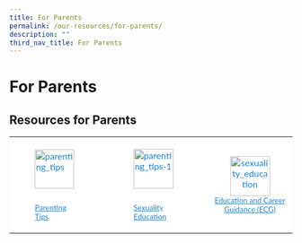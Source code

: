 ```yaml
---
title: For Parents
permalink: /our-resources/for-parents/
description: ""
third_nav_title: For Parents
---
```

For Parents
===========

Resources for Parents
---------------------

  

<table style="box-sizing: inherit; border-collapse: collapse; border-spacing: 0px; max-width: 100%; height: 213px; width: 856.333px;"><tbody style="box-sizing: inherit;"><tr style="box-sizing: inherit; background: rgb(255, 255, 255);"><td style="box-sizing: inherit; padding: 5px 10px; color: rgb(34, 34, 34); font-family: Lato, sans-serif; font-size: 16px; font-style: normal; font-variant-ligatures: normal; font-variant-caps: normal; font-weight: 400; letter-spacing: normal; orphans: 2; text-align: start; text-indent: 0px; text-transform: none; white-space: normal; widows: 2; word-spacing: 0px; -webkit-text-stroke-width: 0px; text-decoration-thickness: initial; text-decoration-style: initial; text-decoration-color: initial; width: 214.781px;"><p style="box-sizing: inherit; font-size: 1em;"></p><div id="attachment_1014" class="wp-caption aligncenter" style="box-sizing: inherit; clear: both; margin: auto; display: block; width: 80px;"><a href="https://xinminpri.moe.edu.sg/wp-content/uploads/2017/11/Family-Matters-Webpage.pdf" style="box-sizing: inherit; background-color: transparent; transition: all 0.25s ease-in-out 0s; text-decoration: underline; color: rgb(27, 131, 211);"><img aria-describedby="caption-attachment-1014" loading="lazy" class="wp-image-1014" src="https://xinminpri.moe.edu.sg/wp-content/uploads/2017/01/parenting_tips.png" alt="parenting_tips" width="70" height="69" style="box-sizing: inherit; border: 0px; vertical-align: middle; max-width: 100%; height: auto; margin-bottom: 10px;"></a><p id="caption-attachment-1014" class="wp-caption-text" style="box-sizing: inherit; font-size: 1em;"><a href="https://xinminpri.moe.edu.sg/wp-content/uploads/2017/11/Family-Matters-Webpage.pdf" style="box-sizing: inherit; background-color: transparent; transition: all 0.25s ease-in-out 0s; text-decoration: underline; color: rgb(27, 131, 211);"><span style="box-sizing: inherit; font-size: 10pt;">Parenting Tips</span></a></p></div></td><td style="box-sizing: inherit; padding: 5px 10px; color: rgb(34, 34, 34); font-family: Lato, sans-serif; font-size: 16px; font-style: normal; font-variant-ligatures: normal; font-variant-caps: normal; font-weight: 400; letter-spacing: normal; orphans: 2; text-align: start; text-indent: 0px; text-transform: none; white-space: normal; widows: 2; word-spacing: 0px; -webkit-text-stroke-width: 0px; text-decoration-thickness: initial; text-decoration-style: initial; text-decoration-color: initial; width: 234.427px;"><p style="box-sizing: inherit; font-size: 1em;"></p><div id="attachment_1015" class="wp-caption aligncenter" style="box-sizing: inherit; clear: both; margin: auto; display: block; width: 81px;"><a href="https://xinminpri.moe.edu.sg/wp-content/uploads/2017/10/SEd-Info-for-school-website-PriMTR-Jan2017_final.pdf" style="box-sizing: inherit; background-color: transparent; transition: all 0.25s ease-in-out 0s; text-decoration: underline; color: rgb(27, 131, 211);"><img aria-describedby="caption-attachment-1015" loading="lazy" class="wp-image-1015" src="https://xinminpri.moe.edu.sg/wp-content/uploads/2017/01/parenting_tips-1.png" alt="parenting_tips-1" width="71" height="70" style="box-sizing: inherit; border: 0px; vertical-align: middle; max-width: 100%; height: auto; margin-bottom: 10px;"></a><p id="caption-attachment-1015" class="wp-caption-text" style="box-sizing: inherit; font-size: 1em;"><a href="https://xinminpri.moe.edu.sg/our-resources/for-parents/sexuality-education-programme/" style="box-sizing: inherit; background-color: transparent; transition: all 0.25s ease-in-out 0s; text-decoration: underline; color: rgb(27, 131, 211);"><span style="box-sizing: inherit; font-size: 10pt;">Sexuality Education</span></a></p></div></td><td style="box-sizing: inherit; padding: 5px 10px; color: rgb(34, 34, 34); font-family: Lato, sans-serif; font-size: 16px; font-style: normal; font-variant-ligatures: normal; font-variant-caps: normal; font-weight: 400; letter-spacing: normal; orphans: 2; text-indent: 0px; text-transform: none; white-space: normal; widows: 2; word-spacing: 0px; -webkit-text-stroke-width: 0px; text-decoration-thickness: initial; text-decoration-style: initial; text-decoration-color: initial; width: 186.708px; text-align: center;"><a href="https://xinminpri.moe.edu.sg/wp-content/uploads/2017/11/Education-and-Career-Guidance-Webpage.pdf" style="box-sizing: inherit; background-color: transparent; transition: all 0.25s ease-in-out 0s; text-decoration: underline; color: rgb(27, 131, 211);"><img loading="lazy" class="wp-image-1016 aligncenter" src="https://xinminpri.moe.edu.sg/wp-content/uploads/2017/01/sexuality_education.png" alt="sexuality_education" width="71" height="70" style="box-sizing: inherit; border: 0px; vertical-align: middle; max-width: 100%; height: auto; clear: both; margin: auto; display: block;"></a><a href="https://xinminpri.moe.edu.sg/wp-content/uploads/2017/11/Education-and-Career-Guidance-Webpage.pdf" style="box-sizing: inherit; background-color: transparent; transition: all 0.25s ease-in-out 0s; text-decoration: underline; color: rgb(27, 131, 211);"><span style="box-sizing: inherit; font-size: 10pt;">Education and Career Guidance (ECG)</span></a></td></tr></tbody></table>